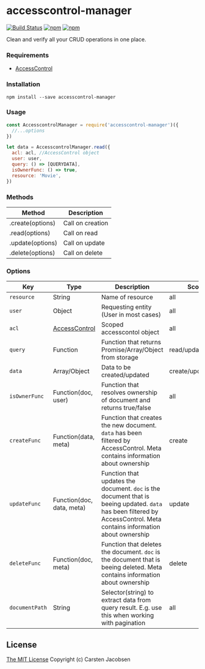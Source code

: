 # accesscontrol-manager

[![Build Status](https://travis-ci.org/ElderAS/accesscontrol-manager.svg?branch=master&style=flat-square)](https://travis-ci.org/ElderAS/accesscontrol-manager)
[![npm](https://img.shields.io/npm/dt/accesscontrol-manager.svg?style=flat-square)](https://www.npmjs.com/package/accesscontrol-manager)
[![npm](https://img.shields.io/npm/v/accesscontrol-manager.svg?style=flat-square)](https://www.npmjs.com/package/accesscontrol-manager)

Clean and verify all your CRUD operations in one place.

### Requirements

- [AccessControl](https://github.com/onury/accesscontrol)

### Installation

`npm install --save accesscontrol-manager`

### Usage

```js
const AccesscontrolManager = require('accesscontrol-manager')({
  //...options
})

let data = AccesscontrolManager.read({
  acl: acl, //AccessControl object
  user: user,
  query: () => [QUERYDATA],
  isOwnerFunc: () => true,
  resource: 'Movie',
})
```

### Methods

| Method           | Description      |
| ---------------- | ---------------- |
| .create(options) | Call on creation |
| .read(options)   | Call on read     |
| .update(options) | Call on update   |
| .delete(options) | Call on delete   |

### Options

| Key            | Type                                                    | Description                                                                                                                                                            | Scope              | Example                                                               |
| -------------- | ------------------------------------------------------- | ---------------------------------------------------------------------------------------------------------------------------------------------------------------------- | ------------------ | --------------------------------------------------------------------- |
| `resource`     | String                                                  | Name of resource                                                                                                                                                       | all                | `"Movie"`                                                             |
| `user`         | Object                                                  | Requesting entity (User in most cases)                                                                                                                                 | all                | -                                                                     |
| `acl`          | [AccessControl](https://github.com/onury/accesscontrol) | Scoped accesscontol object                                                                                                                                             | all                | `acl.can('admin')`                                                    |
| `query`        | Function                                                | Function that returns Promise/Array/Object from storage                                                                                                                | read/update/delete | `() => DB.fetch("...")`                                               |
| `data`         | Array/Object                                            | Data to be created/updated                                                                                                                                             | create/update      | -                                                                     |
| `isOwnerFunc`  | Function(doc, user)                                     | Function that resolves ownership of document and returns true/false                                                                                                    | all                | `(doc, user) => doc.owner === user.id`                                |
| `createFunc`   | Function(data, meta)                                    | Function that creates the new document. `data` has been filtered by AccessControl. Meta contains information about ownership                                           | create             | `(data, meta) => new Movie(data).save()`                              |
| `updateFunc`   | Function(doc, data, meta)                               | Function that updates the document. `doc` is the document that is beeing updated. `data` has been filtered by AccessControl. Meta contains information about ownership | update             | `(doc, data, meta) => { PartialUpate(doc, data); return doc.save() }` |
| `deleteFunc`   | Function(doc, meta)                                     | Function that deletes the document. `doc` is the document that is beeing deleted. Meta contains information about ownership                                            | delete             | `(doc, meta) => doc.remove()`                                         |
| `documentPath` | String                                                  | Selector(string) to extract data from query result. E.g. use this when working with pagination                                                                         | all                | `docs`                                                                |

## License

[The MIT License](http://opensource.org/licenses/MIT)
Copyright (c) Carsten Jacobsen
